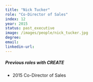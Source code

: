 ```yaml
---
title: "Nick Tucker"
role: "Co-Director of Sales"
index: 12
year: 2015
status: past_executive
image: /images/people/nick_tucker.jpg
degree:
email:
linkedin-url:
---
```

##### Previous roles with CREATE

- 2015 Co-Director of Sales

